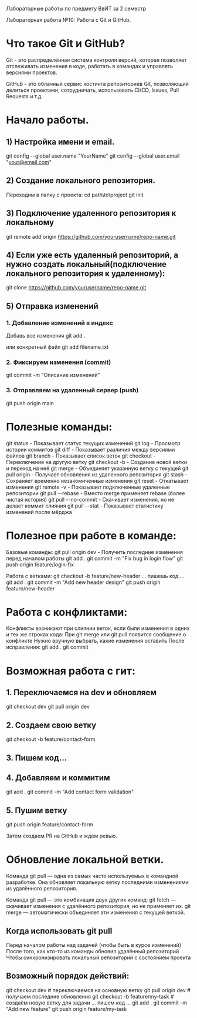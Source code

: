 Лабораторные работы по предмету ВвИТ за 2 семестр

Лабораторная работа №10: Работа с Git и GitHub.

# Что такое Git и GitHub?

Git - это распределённая система контроля версий, которая позволяет отслеживать изменения в коде, работать в командах и управлять версиями проектов.

GitHub - это облачный сервис хостинга репозиториев Git, позволяющий делиться проектами, сотрудничать, использовать CI/CD, Issues, Pull Requests и т.д.

# Начало работы.

## 1) Настройка имени и email.
  git config --global user.name "YourName"
  git config --global user.email "your@email.com"

## 2) Создание локального репозитория.
  Переходим в папку с проекта:
  cd path\to\project
  git init

## 3) Подключение удаленного репозитория к локальному
  git remote add origin https://github.com/yourusername/repo-name.git 

## 4) Если уже есть удаленный репозиторий, а нужно создать локальный(подключение локального репозитория к удаленному):
  git clone https://github.com/yourusername/repo-name.git 

## 5) Отправка изменений

### 1. Добавление изменений в индекс
  Добавь все изменения
  git add .

  или конкретный файл
  git add filename.txt
  
### 2. Фиксируем изменения (commit)
  git commit -m "Описание изменений"

### 3. Отправляем на удаленный сервер (push)
  git push origin main

# Полезные команды:
git status - Показывает статус текущих изменений
git log - Просмотр истории коммитов
git diff - Показывает различия между версиями файлов
git branch - Показывает список веток
git checkout <branch> - Переключение на другую ветку
git checkout -b <new-branch> - Создание новой ветки и переход на неё
git merge <branch> - Объединяет указанную ветку с текущей
git pull origin <branch> - Получает обновления из удаленного репозитория
git stash - Сохраняет временно незакомиченные изменения
git reset - Откатывает изменения
git remote -v - Показывает подключенные удаленные репозитории
git pull --rebase - Вместо merge применяет rebase (более чистая история)
git pull --no-commit - Скачивает изменения, но не делает коммит слияния
git pull --stat - Показывает статистику изменений после мёрджа

# Полезное при работе в команде:
Базовые команды:
  git pull origin dev      - Получить последние изменения перед началом работы
  git add .
  git commit -m "Fix bug in login flow"
  git push origin feature/login-fix

Работа с ветками:
  git checkout -b feature/new-header
  ... пишешь код ...
  git add .
  git commit -m "Add new header design"
  git push origin feature/new-header

# Работа с конфликтами:
Конфликты возникают при слиянии веток, если были изменения в одних и тех же строках кода:
При git merge или git pull появится сообщение о конфликте
Нужно вручную выбрать, какие изменения оставить
После исправления:
  git add .
  git commit

# Возможная работа с гит:
## 1. Переключаемся на dev и обновляем
  git checkout dev
  git pull origin dev

## 2. Создаем свою ветку
git checkout -b feature/contact-form

## 3. Пишем код...

## 4. Добавляем и коммитим
  git add .
  git commit -m "Add contact form validation"

## 5. Пушим ветку
  git push origin feature/contact-form

Затем создаем PR на GitHub и ждем ревью.

# Обновление локальной ветки.
Команда git pull — одна из самых часто используемых в командной разработке. Она обновляет локальную ветку последними изменениями из удалённого репозитория.

Команда git pull — это комбинация двух других команд:
  git fetch — скачивает изменения с удалённого репозитория, но не применяет их.
  git merge — автоматически объединяет эти изменения с текущей веткой.

## Когда использовать git pull
Перед началом работы над задачей (чтобы быть в курсе изменений)
После того, как кто-то из команды обновил удалённый репозиторий
Чтобы синхронизировать локальный репозиторий с состоянием проекта

## Возможный порядок действий:
  git checkout dev        # переключаемся на основную ветку
  git pull origin dev     # получаем последние обновления
  git checkout -b feature/my-task   # создаём новую ветку для задачи
   ... пишем код ...
  git add .
  git commit -m "Add new feature"
  git push origin feature/my-task
